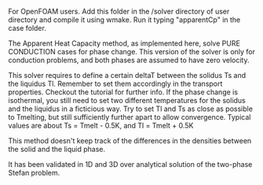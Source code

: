 For OpenFOAM users.
Add this folder in the /solver directory of user directory and compile it using wmake. Run it typing "apparentCp" in the case folder.

The Apparent Heat Capacity method, as implemented here, solve PURE CONDUCTION cases for phase change. This version of the solver is only for conduction problems, and both phases are assumed to have zero velocity.

This solver requires to define a certain deltaT between the solidus Ts and the liquidus Tl. Remember to set them accordingly in the transport properties. Checkout the tutorial for further info.
If the phase change is isothermal, you still need to set two different temperatures for the solidus and the liquidus in a ficticious way. Try to set Tl and Ts as close as possible to Tmelting, but still sufficiently further apart to allow convergence. Typical values are about Ts = Tmelt - 0.5K, and Tl = Tmelt + 0.5K

This method doesn't keep track of the differences in the densities between the solid and the liquid phase.

It has been validated in 1D and 3D over analytical solution of the two-phase Stefan problem.
